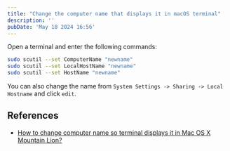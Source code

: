 ```yaml
---
title: "Change the computer name that displays it in macOS terminal"
description: ''
pubDate: 'May 18 2024 16:56'
---
```


Open a terminal and enter the following commands:

```sh
sudo scutil --set ComputerName "newname"
sudo scutil --set LocalHostName "newname"
sudo scutil --set HostName "newname"
```

You can also change the name from `System Settings -> Sharing -> Local Hostname` and click `edit`.

## References
- [How to change computer name so terminal displays it in Mac OS X Mountain Lion?](https://apple.stackexchange.com/questions/66611/how-to-change-computer-name-so-terminal-displays-it-in-mac-os-x-mountain-lion)